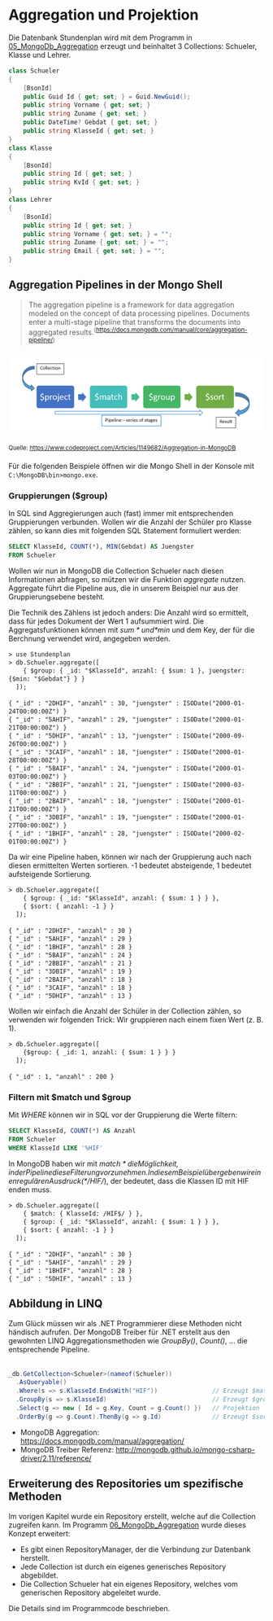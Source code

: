 # Aggregation und Projektion

Die Datenbank Stundenplan wird mit dem Programm in [05_MongoDb_Aggregation](05_MongoDb_Aggregation)
erzeugt und beinhaltet 3 Collections: Schueler, Klasse und Lehrer.

```c#
class Schueler
{
    [BsonId]
    public Guid Id { get; set; } = Guid.NewGuid();
    public string Vorname { get; set; }
    public string Zuname { get; set; }
    public DateTime? Gebdat { get; set; }
    public string KlasseId { get; set; }
}
class Klasse
{
    [BsonId]
    public string Id { get; set; }
    public string KvId { get; set; }
}
class Lehrer
{
    [BsonId]
    public string Id { get; set; }
    public string Vorname { get; set; } = "";
    public string Zuname { get; set; } = "";
    public string Email { get; set; } = "";
}        
```

## Aggregation Pipelines in der Mongo Shell

> The aggregation pipeline is a framework for data aggregation modeled on the concept of data
> processing pipelines. Documents enter a multi-stage pipeline that transforms the documents into
> aggregated results.<sup>(https://docs.mongodb.com/manual/core/aggregation-pipeline/)</sup>

![](aggregation_pipeline.png)

<sup>Quelle: https://www.codeproject.com/Articles/1149682/Aggregation-in-MongoDB</sup>

Für die folgenden Beispiele öffnen wir die Mongo Shell in der Konsole mit `C:\MongoDB\bin>mongo.exe`.

### Gruppierungen ($group)

In SQL sind Aggregierungen auch (fast) immer mit entsprechenden Gruppierungen verbunden. Wollen wir
die Anzahl der Schüler pro Klasse zählen, so kann dies mit folgenden SQL Statement formuliert werden:

```sql
SELECT KlasseId, COUNT(*), MIN(Gebdat) AS Juengster
FROM Schueler
```

Wollen wir nun in MongoDB die Collection Schueler nach diesen Informationen abfragen, so mützen wir
die Funktion *aggregate* nutzen. Aggregate führt die Pipeline aus, die in unserem Beispiel nur
aus der Gruppierungsebene besteht.

Die Technik des Zählens ist jedoch anders: Die Anzahl wird so ermittelt, dass für jedes Dokument
der Wert 1 aufsummiert wird. Die Aggregatsfunktionen können mit *$sum* und *$min* und dem Key,
der für die Berchnung verwendet wird, angegeben werden.

```text
> use Stundenplan
> db.Schueler.aggregate([ 
    { $group: { _id: "$KlasseId", anzahl: { $sum: 1 }, juengster: {$min: "$Gebdat"} } }    
  ]);

{ "_id" : "2DHIF", "anzahl" : 30, "juengster" : ISODate("2000-01-24T00:00:00Z") }
{ "_id" : "5AHIF", "anzahl" : 29, "juengster" : ISODate("2000-01-21T00:00:00Z") }
{ "_id" : "5DHIF", "anzahl" : 13, "juengster" : ISODate("2000-09-26T00:00:00Z") }
{ "_id" : "3CAIF", "anzahl" : 18, "juengster" : ISODate("2000-01-28T00:00:00Z") }
{ "_id" : "5BAIF", "anzahl" : 24, "juengster" : ISODate("2000-01-03T00:00:00Z") }
{ "_id" : "2BBIF", "anzahl" : 21, "juengster" : ISODate("2000-03-11T00:00:00Z") }
{ "_id" : "2BAIF", "anzahl" : 18, "juengster" : ISODate("2000-01-21T00:00:00Z") }
{ "_id" : "3DBIF", "anzahl" : 19, "juengster" : ISODate("2000-01-27T00:00:00Z") }
{ "_id" : "1BHIF", "anzahl" : 28, "juengster" : ISODate("2000-02-01T00:00:00Z") }
```

Da wir eine Pipeline haben, können wir nach der Gruppierung auch nach diesen ermittelten Werten
sortieren. -1 bedeutet absteigende, 1 bedeutet aufsteigende Sortierung.

```text
> db.Schueler.aggregate([
    { $group: { _id: "$KlasseId", anzahl: { $sum: 1 } } },
    { $sort: { anzahl: -1 } }
  ]);

{ "_id" : "2DHIF", "anzahl" : 30 }
{ "_id" : "5AHIF", "anzahl" : 29 }
{ "_id" : "1BHIF", "anzahl" : 28 }
{ "_id" : "5BAIF", "anzahl" : 24 }
{ "_id" : "2BBIF", "anzahl" : 21 }
{ "_id" : "3DBIF", "anzahl" : 19 }
{ "_id" : "2BAIF", "anzahl" : 18 }
{ "_id" : "3CAIF", "anzahl" : 18 }
{ "_id" : "5DHIF", "anzahl" : 13 }
```

Wollen wir einfach die Anzahl der Schüler in der Collection zählen, so verwenden wir folgenden
Trick: Wir gruppieren nach einem fixen Wert (z. B. 1).

```text
> db.Schueler.aggregate([
    {$group: { _id: 1, anzahl: { $sum: 1 } } } 
  ]);

{ "_id" : 1, "anzahl" : 200 }
```

### Filtern mit $match und $group

Mit *WHERE* können wir in SQL vor der Gruppierung die Werte filtern:

```sql
SELECT KlasseId, COUNT(*) AS Anzahl
FROM Schueler
WHERE KlasseId LIKE '%HIF'
```

In MongoDB haben wir mit *$match* die Möglichkeit, in der Pipeline diese Filterung vorzunehmen. In
diesem Beispiel übergeben wir einen regulären Ausdruck (*/HIF$/*), der bedeutet, dass die Klassen ID
mit HIF enden muss.

```text
> db.Schueler.aggregate([
    { $match: { KlasseId: /HIF$/ } }, 
    { $group: { _id: "$KlasseId", anzahl: { $sum: 1 } } },
    { $sort: { anzahl: -1 } }
  ]);

{ "_id" : "2DHIF", "anzahl" : 30 }
{ "_id" : "5AHIF", "anzahl" : 29 }
{ "_id" : "1BHIF", "anzahl" : 28 }
{ "_id" : "5DHIF", "anzahl" : 13 }
```

## Abbildung in LINQ

Zum Glück müssen wir als .NET Programmierer diese Methoden nicht händisch aufrufen. Der MongoDB
Treiber für .NET erstellt aus den gewohnten LINQ Aggregationsmethoden wie *GroupBy()*, *Count()*, ...
die entsprechende Pipeline.

```c#

_db.GetCollection<Schueler>(nameof(Schueler))
  .AsQueryable()
  .Where(s => s.KlasseId.EndsWith("HIF"))               // Erzeugt $match
  .GroupBy(s => s.KlasseId)                             // Erzeugt $group
  .Select(g => new { Id = g.Key, Count = g.Count() })   // Projektion
  .OrderBy(g => g.Count).ThenBy(g => g.Id)              // Erzeugt $sort
```

- MongoDB Aggregation: https://docs.mongodb.com/manual/aggregation/
- MongoDB Treiber Referenz: http://mongodb.github.io/mongo-csharp-driver/2.11/reference/

## Erweiterung des Repositories um spezifische Methoden

Im vorigen Kapitel wurde ein Repository erstellt, welche auf die Collection zugreifen kann. Im
Programm [06_MongoDb_Aggregation](06_MongoDb_Aggregation) wurde dieses Konzept erweitert:

- Es gibt einen RepositoryManager, der die Verbindung zur Datenbank herstellt.
- Jede Collection ist durch ein eigenes generisches Repository abgebildet.
- Die Collection Schueler hat ein eigenes Repository, welches vom generischen Repository abgeleitet wurde.

Die Details sind im Programmcode beschrieben.
